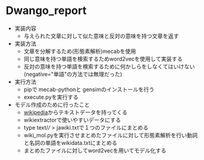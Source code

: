 # Dwango_report
- 実装内容
  - 与えられた文章に対して似た意味と反対の意味を持つ文章を返す
- 実装方法
  - 文章を分解するため(形態素解析)mecabを使用
  - 同じ意味を持つ単語を検索するためword2vecを使用して実装する
  - 反対の意味を持つ単語を検索するために何かしらをしなくてはいけない(negative="単語"の方法では無理だった)
- 実行方法
  - pipで mecab-pythonと gensimのインストールを行う
  - execute.pyを実行する
- モデル作成のために行ったこと
  - [wikipedia](https://dumps.wikimedia.org/jawiki/latest/)からテキストデータを持ってくる
  - wikiextractorで使いやすいデータにする
  - type text/*/* > jawiki.txtで１つのファイルにまとめる
  - wiki_mol.pyを実行させまとめたファイルに対して形態素解析を行い動詞と名詞の単語をwikidata.txtにまとめる
  - まとめたファイルに対してword2vecを用いてモデル化する
